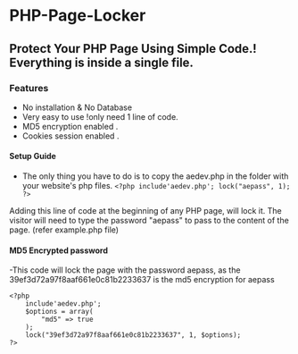 # PHP-Page-Locker
Protect Your PHP Page Using Simple Code.! Everything is inside a single file.
----------------
### Features

- No installation & No Database
- Very easy to use !only need 1 line of code.
- MD5 encryption enabled .
- Cookies session enabled .

#### Setup Guide

- The only thing you have to do is to copy the aedev.php in the folder with your website's php files.
```<?php include'aedev.php'; lock("aepass", 1); ?>```

Adding this line of code at the beginning of any PHP page, will lock it. The visitor will need to type
the password "aepass" to pass to the content of the page. (refer example.php file)
#### MD5 Encrypted password

-This code will lock the page with the password aepass, as the 39ef3d72a97f8aaf661e0c81b2233637 is the md5 encryption for aepass

```
<?php
    include'aedev.php';
    $options = array(
        "md5" => true
    );
    lock("39ef3d72a97f8aaf661e0c81b2233637", 1, $options);
?> 
```
